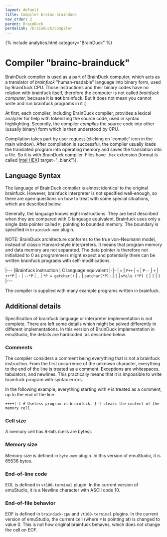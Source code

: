 ```yaml
---
layout: default
title: Compiler brainc-brainduck
nav_order: 2
parent: BrainDuck
permalink: /brainduck/compiler
---
```


{% include analytics.html category="BrainDuck" %}

# Compiler "brainc-brainduck"

BrainDuck compiler is used as a part of BrainDuck computer, which acts as a translator of *brainfuck* "human-readable"
language into binary form, used by BrainDuck CPU. Those instructions and their binary codes have no relation with
brainfuck itself, therefore the computer is not called *brainfuck computer*, because it is **not** brainfuck. But it
does not mean you cannot write and run brainfuck programs in it :)

At first, each compiler, including BrainDuck compiler, provides a lexical analyzer for help with tokenizing the source
code, used in syntax highlighting. Secondly, the compiler *compiles* the source code into other (usually binary) form
which is then understood by CPU.

Compilation takes part by user request (clicking on 'compile' icon in the main window). After compilation is successful,
the compiler usually loads the translated program into operating memory and saves the translation into a file. So it is
with BrainDuck compiler. Files have `.hex` extension (format is called [Intel HEX][intelhex]{:target="_blank"}).

## Language Syntax

The language of BrainDuck compiler is almost identical to the original brainfuck. However, brainfuck interpreter is not
specified well-enough, so there are open questions on how to treat with some special situations, which are described
below.

Generally, the language knows eight instructions. They are best described when they are compared with C language
equivalent. Brainfuck uses only a single data pointer called `P`, pointing to bounded memory. The boundary is specified
in `brainduck-mem` plugin.

NOTE: BrainDuck architecture conforms to the true von-Neumann model, instead of classic Harvard-style interpreters. It
means that program memory and data memory are not separated. The data pointer is therefore not initialized to 0 as
programmers might expect and potentially there can be written brainfuck programs with self-modifications.

|---
|Brainfuck instruction | C language equivalent
|-|-
| `>`                    | `P++`
| `<`                    | `P--`
| `+`                    | `++*P`
| `-`                    | `--*P`
| `,`                    | `*P = getchar()`
| `.`                    | `putchar(*P);`
| `[`                    | `while (*P) {`
| `]`                    | `}`
|---

The compiler is supplied with many example programs written in brainfuck.

## Additional details

Specification of brainfuck language or interpreter implementation is not complete. There are left some details which
might be solved differently in different implementations. In this version of BrainDuck implementation in emuStudio, the
details are hardcoded, as described below.

### Comments

The compiler considers a comment being everything that is not a brainfuck instruction. From the first occurrence of the
unknown character, everything to the end of the line is treated as a comment. Exceptions are whitespaces, tabulators,
and newlines. This practically means that it is impossible to write brainfuck program with syntax errors.

In the following example, everything starting with `#` is treated as a comment, up to the end of the line.

    ++++[-] # Useless program in brainfuck. [-] clears the content of the memory cell.

### Cell size

A memory cell has 8-bits (cells are bytes).

### Memory size

Memory size is defined in `byte-mem` plugin. In this version of emuStudio, it is 65536 bytes.

### End-of-line code

EOL is defined in `vt100-terminal` plugin. In the current version of emuStudio, it is a Newline character with ASCII
code 10.

### End-of-file behavior

EOF is defined in `brainduck-cpu` and `vt100-terminal` plugins. In the current version of emuStudio, the current
cell (where `P` is pointing at) is changed to value 0. This is not how original brainfuck behaves, which does not change
the cell on EOF.

[intelhex]: http://en.wikipedia.org/wiki/Intel_HEX

